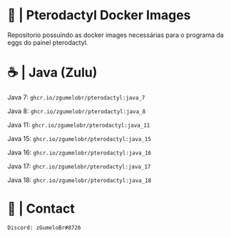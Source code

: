 # 🦖 | Pterodactyl Docker Images

Repositorio possuindo as docker images necessárias para o programa da eggs do painel pterodactyl.

# ☕️ | Java (Zulu)

Java 7: ```ghcr.io/zgumelobr/pterodactyl:java_7```

Java 8: ```ghcr.io/zgumelobr/pterodactyl:java_8```

Java 11: ```ghcr.io/zgumelobr/pterodactyl:java_11```

Java 15: ```ghcr.io/zgumelobr/pterodactyl:java_15```

Java 16: ```ghcr.io/zgumelobr/pterodactyl:java_16```

Java 17: ```ghcr.io/zgumelobr/pterodactyl:java_17```

Java 18: ```ghcr.io/zgumelobr/pterodactyl:java_18```

# 📁 | Contact

```Discord: zGumeloBr#8726```
